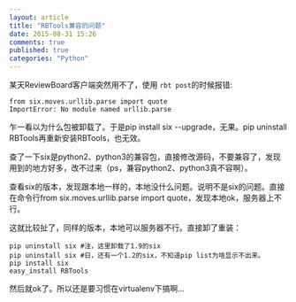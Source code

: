 ```yaml
---
layout: article
title: "RBTools兼容的问题"
date: 2015-08-31 15:26
comments: true
published: true
categories: "Python"
---
```

  
  某天ReviewBoard客户端突然用不了，使用	`rbt post`的时候报错:

  	from six.moves.urllib.parse import quote
	ImportError: No module named urllib.parse

  乍一看以为什么包被卸载了。于是pip install six --upgrade，无果。pip uninstall RBTools再重新安装RBTools，也无效。

  查了一下six是python2、python3的兼容包，直接修改源码，不要兼容了，发现用到的地方好多，改不过来（ps，兼容python2、python3真不容啊）。

  查看six的版本，发现跟本地一样的，本地没什么问题。说明不是six的问题。直接在命令行from six.moves.urllib.parse import quote，发现本地ok，服务器上不行。

  这就比较扯了，同样的版本，本地可以服务器不行。直接卸了重装：

    pip uninstall six #注，这里卸载了1.9的six
    pip uninstall six #日，还有一个1.2的six，不知道pip list为啥显示不出来。
    pip install six
    easy_install RBTools

  然后就ok了。所以还是要习惯在virtualenv下搞啊...

